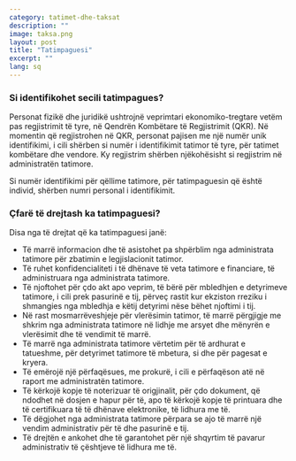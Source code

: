 ```yaml
---
category: tatimet-dhe-taksat
description: ""
image: taksa.png
layout: post
title: "Tatimpaguesi"
excerpt: ""
lang: sq
---
```

<script>
var data = { topics: [
  {
    title: "Si identifikohet secili tatimpagues?",
    text: function(){ return $("#part1").html(); }
  },
  {
    title: "Të drejtat e tatimpaguesit",
    text: function(){ return $("#part2").html(); }
  }
]};
</script>

<div id="part1" class="hidden">
<h3>Si identifikohet secili tatimpagues?</h3>
<p>Personat fizikë dhe juridikë ushtrojnë veprimtari ekonomiko-tregtare vetëm pas regjistrimit të tyre, në Qendrën Kombëtare të Regjistrimit (QKR). Në momentin që regjistrohen në QKR, personat pajisen me një numër unik identifikimi, i cili shërben si numër i identifikimit tatimor të tyre, për tatimet kombëtare dhe vendore. Ky regjistrim shërben njëkohësisht si regjistrim në administratën tatimore.</p>
<p>Si numër identifikimi për qëllime tatimore, për tatimpaguesin që është individ, shërben numri personal i identifikimit.</p>
</div>

<div id="part2" class="hidden">
<h3>Çfarë të drejtash ka tatimpaguesi?</h3>
Disa nga të drejtat që ka tatimpaguesi janë:
<ul>
<li>Të marrë informacion dhe të asistohet pa shpërblim nga administrata tatimore për zbatimin e legjislacionit tatimor.</li>
<li>Të ruhet konfidencialiteti i të dhënave të veta tatimore e financiare, të administruara nga administrata tatimore.</li>
<li>Të njoftohet për çdo akt apo veprim, të bërë për mbledhjen e detyrimeve tatimore, i cili prek pasurinë e tij, përveç rastit kur ekziston rreziku i shmangies nga mbledhja e këtij detyrimi nëse bëhet njoftimi i tij.</li>
<li>Në rast mosmarrëveshjeje për vlerësimin tatimor, të marrë përgjigje me shkrim nga administrata tatimore në lidhje me arsyet dhe mënyrën e vlerësimit dhe të vendimit të marrë.</li>
<li>Të marrë nga administrata tatimore vërtetim për të ardhurat e tatueshme, për detyrimet tatimore të mbetura, si dhe për pagesat e kryera.</li>
<li>Të emërojë një përfaqësues, me prokurë, i cili e përfaqëson atë në raport me administratën tatimore.</li>
<li>Të kërkojë kopje të noterizuar të origjinalit, për çdo dokument, që ndodhet në dosjen e hapur për të, apo të kërkojë kopje të printuara dhe të certifikuara të të dhënave elektronike, të lidhura me të.</li>
<li>Të dëgjohet nga administrata tatimore përpara se ajo të marrë një vendim administrativ për të dhe pasurinë e tij.</li>
<li>Të drejtën e ankohet dhe të garantohet për një shqyrtim të pavarur administrativ të çështjeve të lidhura me të.</li>
</ul>
</div>

<div class="post-content"></div>
